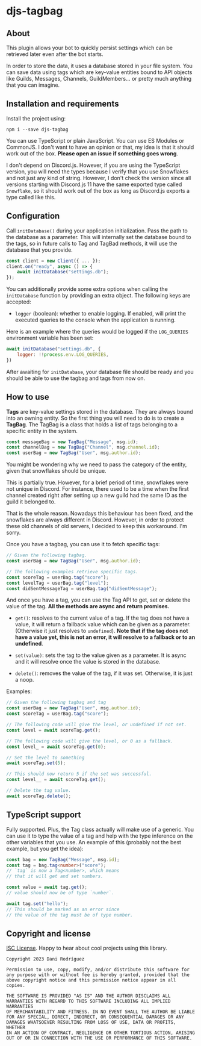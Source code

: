 # djs-tagbag

## About

This plugin allows your bot to quickly persist settings which can be retrieved later even after the bot starts.

In order to store the data, it uses a database stored in your file system. You can save data using tags which are key-value entities bound to API objects like Guilds, Messages, Channels, GuildMembers… or pretty much anything that you can imagine.

## Installation and requirements

Install the project using:

```
npm i --save djs-tagbag
```

You can use TypeScript or plain JavaScript. You can use ES Modules or CommonJS. I don't want to have an opinion or that, my idea is that it should work out of the box. **Please open an issue if something goes wrong**.

I don't depend on Discord.js. However, if you are using the TypeScript version, you will need the types because I verify that you use Snowflakes and not just any kind of string. However, I don't check the version since all versions starting with Discord.js 11 have the same exported type called `Snowflake`, so it should work out of the box as long as Discord.js exports a type called like this.

## Configuration

Call `initDatabase()` during your application initialization. Pass the path to the database as a parameter. This will internally set the database bound to the tags, so in future calls to Tag and TagBad methods, it will use the database that you provide.

```js
const client = new Client({ ... });
client.on("ready", async () => {
	await initDatabase("settings.db");
});
```

You can additionally provide some extra options when calling the `initDatabase` function by providing an extra object. The following keys are accepted:

* `logger` (boolean): whether to enable logging. If enabled, will print the executed queries to the console when the application is running.

Here is an example where the queries would be logged if the `LOG_QUERIES` environment variable has been set:

```js
await initDatabase("settings.db", {
	logger: !!process.env.LOG_QUERIES,
})
```

After awaiting for `initDatabase`, your database file should be ready and you should be able to use the tagbag and tags from now on.

## How to use

**Tags** are key-value settings stored in the database. They are always bound into an owning entity. So the first thing you will need to do is to create a **TagBag**. The TagBag is a class that holds a list of tags belonging to a specific entity in the system.

```js
const messageBag = new TagBag("Message", msg.id);
const channelBag = new TagBag("Channel", msg.channel.id);
const userBag = new TagBag("User", msg.author.id);
```

You might be wondering why we need to pass the category of the entity, given that snowflakes should be unique.

This is partially true. However, for a brief period of time, snowflakes were not unique in Discord. For instance, there used to be a time when the first channel created right after setting up a new guild had the same ID as the guild it belonged to.

That is the whole reason. Nowadays this behaviour has been fixed, and the snowflakes are always different in Discord. However, in order to protect these old channels of old servers, I decided to keep this workaround. I'm sorry.

Once you have a tagbag, you can use it to fetch specific tags:

```js
// Given the following tagbag.
const userBag = new TagBag("User", msg.author.id);

// The following examples retrieve specific tags.
const scoreTag = userBag.tag("score");
const levelTag = userBag.tag("level");
const didSentMessageTag = userBag.tag("didSentMessage");
```

And once you have a tag, you can use the Tag API to get, set or delete the value of the tag. **All the methods are async and return promises.**

* `get()`: resolves to the current value of a tag. If the tag does not have a value, it will return a fallback value which can be given as a parameter. (Otherwise it just resolves to `undefined`). **Note that if the tag does not have a value yet, this is not an error, it will resolve to a fallback or to an undefined**.

* `set(value)`: sets the tag to the value given as a parameter. It is async and it will resolve once the value is stored in the database.

* `delete()`: removes the value of the tag, if it was set. Otherwise, it is just a noop.

Examples:

```js
// Given the following tagbag and tag
const userBag = new TagBag("User", msg.author.id);
const scoreTag = userBag.tag("score");

// The following code will give the level, or undefined if not set.
const level = await scoreTag.get();

// The following code will give the level, or 0 as a fallback.
const level_ = await scoreTag.get(0);

// Set the level to something
await scoreTag.set(5);

// This should now return 5 if the set was successful.
const level__ = await scoreTag.get();

// Delete the tag value.
await scoreTag.delete();
```

## TypeScript support

Fully supported. Plus, the Tag class actually will make use of a generic. You can use it to type the value of a tag and help with the type inference on the other variables that you use. An example of this (probably not the best example, but you get the idea):

```ts
const bag = new TagBag("Message", msg.id);
const tag = bag.tag<number>("score");
// `tag` is now a Tag<number>, which means
// that it will get and set numbers.

const value = await tag.get();
// value should now be of type `number`.

await tag.set("hello");
// This should be marked as an error since
// the value of the tag must be of type number.
```

## Copyright and license

[ISC License](https://opensource.org/licenses/ISC). Happy to hear about
cool projects using this library.

```
Copyright 2023 Dani Rodríguez

Permission to use, copy, modify, and/or distribute this software for
any purpose with or without fee is hereby granted, provided that the
above copyright notice and this permission notice appear in all copies.

THE SOFTWARE IS PROVIDED "AS IS" AND THE AUTHOR DISCLAIMS ALL
WARRANTIES WITH REGARD TO THIS SOFTWARE INCLUDING ALL IMPLIED WARRANTIES
OF MERCHANTABILITY AND FITNESS. IN NO EVENT SHALL THE AUTHOR BE LIABLE
FOR ANY SPECIAL, DIRECT, INDIRECT, OR CONSEQUENTIAL DAMAGES OR ANY
DAMAGES WHATSOEVER RESULTING FROM LOSS OF USE, DATA OR PROFITS, WHETHER
IN AN ACTION OF CONTRACT, NEGLIGENCE OR OTHER TORTIOUS ACTION, ARISING
OUT OF OR IN CONNECTION WITH THE USE OR PERFORMANCE OF THIS SOFTWARE.
```
